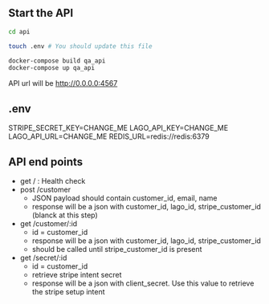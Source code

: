 ## Start the API

```bash
cd api

touch .env # You should update this file

docker-compose build qa_api
docker-compose up qa_api
```

API url will be http://0.0.0.0:4567

## .env
STRIPE_SECRET_KEY=CHANGE_ME
LAGO_API_KEY=CHANGE_ME
LAGO_API_URL=CHANGE_ME
REDIS_URL=redis://redis:6379

## API end points

- get / : Health check
- post /customer
  - JSON payload should contain customer_id, email, name
  - response will be a json with customer_id, lago_id, stripe_customer_id (blanck at this step)
- get /customer/:id
  - id = customer_id
  - response will be a json with customer_id, lago_id, stripe_customer_id
  - should be called until stripe_customer_id is present
- get /secret/:id
  - id = customer_id
  - retrieve stripe intent secret
  - response will be a json with client_secret. Use this value to retrieve the stripe setup intent
